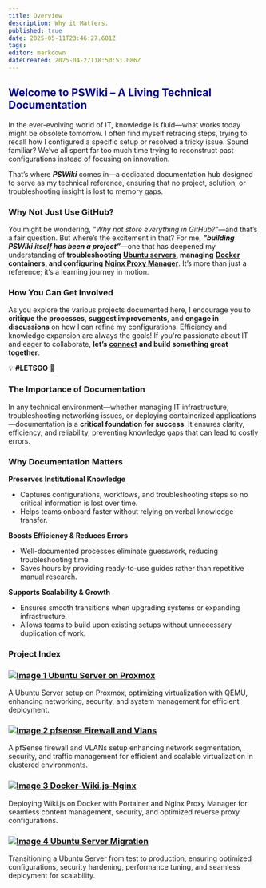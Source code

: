 ```yaml
---
title: Overview
description: Why it Matters.
published: true
date: 2025-05-11T23:46:27.681Z
tags: 
editor: markdown
dateCreated: 2025-04-27T18:50:51.086Z
---
```


<h2 class="header-overview" style="color: #00008b;">
  Welcome to PSWiki – A Living Technical Documentation
</h2>

In the ever-evolving world of IT, knowledge is fluid—what works today might be obsolete tomorrow. I often find myself retracing steps, trying to recall how I configured a specific setup or resolved a tricky issue. Sound familiar? We’ve all spent far too much time trying to reconstruct past configurations instead of focusing on innovation.

That’s where ***PSWiki*** comes in—a dedicated documentation hub designed to serve as my technical reference, ensuring that no project, solution, or troubleshooting insight is lost to memory gaps.

### Why Not Just Use GitHub?

You might be wondering, *"Why not store everything in GitHub?"*—and that’s a fair question. But where’s the excitement in that? For me, ***"building** **_PSWiki_** **itself has been a project”***—one that has deepened my understanding of **troubleshooting** [**Ubuntu servers**](/proxmox/ubuntu)**, managing** [**Docker**](/wiki) **containers, and configuring** [**Nginx Proxy Manager**](/wiki). It’s more than just a reference; it’s a learning journey in motion.

### **How You Can Get Involved**

As you explore the various projects documented here, I encourage you to **critique the processes**, **suggest improvements**, and **engage in discussions** on how I can refine my configurations. Efficiency and knowledge expansion are always the goals! If you're passionate about IT and eager to collaborate, **let’s** [**connect**](https://www.linkedin.com/in/prince-e-segbefia/) **and build something great together**.

💡 **#LETSGO** 🚀

### **The Importance of Documentation**

In any technical environment—whether managing IT infrastructure, troubleshooting networking issues, or deploying containerized applications—documentation is a **critical foundation for success**. It ensures clarity, efficiency, and reliability, preventing knowledge gaps that can lead to costly errors.

### **Why Documentation Matters**

**Preserves Institutional Knowledge**

-   Captures configurations, workflows, and troubleshooting steps so no critical information is lost over time.
-   Helps teams onboard faster without relying on verbal knowledge transfer.

**Boosts Efficiency & Reduces Errors**

-   Well-documented processes eliminate guesswork, reducing troubleshooting time.
-   Saves hours by providing ready-to-use guides rather than repetitive manual research.

**Supports Scalability & Growth**

-   Ensures smooth transitions when upgrading systems or expanding infrastructure.
-   Allows teams to build upon existing setups without unnecessary duplication of work.
<div class="header-container">
  <h3 id="project" class="project-index">Project Index</h3>
</div>
<div class="image-container">
  <div class="image-box">
    <h3><a href="/proxmox">
      <img src="/ubun.jpeg" alt="Image 1">
      Ubuntu Server on Proxmox</a>
    </h3><p>A Ubuntu Server setup on Proxmox, optimizing virtualization with QEMU, enhancing networking, security, and system management for efficient deployment.</p>
  </div>
  <div class="image-box">
    <h3><a href="/firewall">
      <img src="/pf.png" alt="Image 2">
      pfsense Firewall and Vlans</a></h3>
    <p>A pfSense firewall and VLANs setup enhancing network segmentation, security, and traffic management for efficient and scalable virtualization in clustered environments.</p>
  </div>
</div>
<div class="image-container">
  <div class="image-box">
    <h3><a href="/wiki">
      <img src="/wik.png" alt="Image 3">
      Docker-Wiki.js-Nginx</a></h3>
    <p>Deploying Wiki.js on Docker with Portainer and Nginx Proxy Manager for seamless content management, security, and optimized reverse proxy configurations.</p>
  </div>
  <div class="image-box">
    <h3><a href="/migration">
      <img src="/migr.png" alt="Image 4">
      Ubuntu Server Migration</a></h3>
    <p>Transitioning a Ubuntu Server from test to production, ensuring optimized configurations, security hardening, performance tuning, and seamless deployment for scalability.</p>
  </div>
</div>

